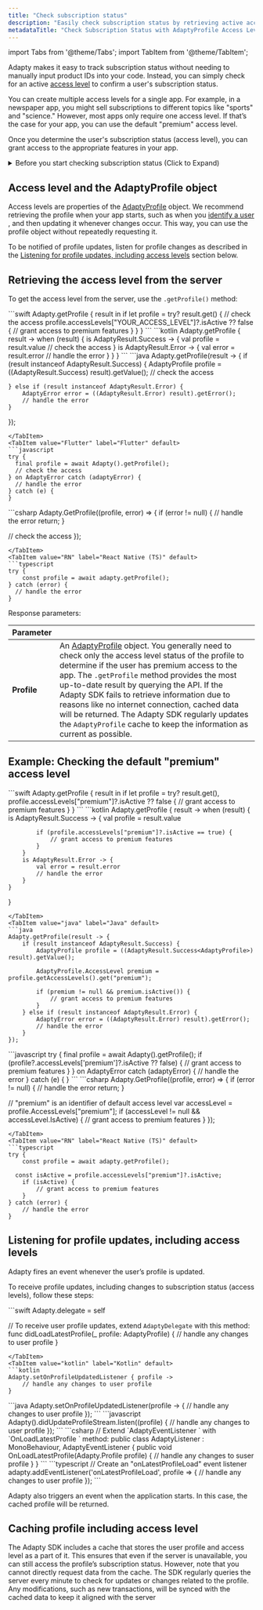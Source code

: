 ```yaml
---
title: "Check subscription status"
description: "Easily check subscription status by retrieving active access levels from the AdaptyProfile object in Adapty. Stay updated on changes made in it"
metadataTitle: "Check Subscription Status with AdaptyProfile Access Levels"
---
```

import Tabs from '@theme/Tabs';
import TabItem from '@theme/TabItem'; 

Adapty makes it easy to track subscription status without needing to manually input product IDs into your code. Instead, you can simply check for an active [access level](access-level) to confirm a user's subscription status.

You can create multiple access levels for a single app. For example, in a newspaper app, you might sell subscriptions to different topics like "sports" and "science." However, most apps only require one access level. If that’s the case for your app, you can use the default "premium" access level.

Once you determine the user's subscription status (access level), you can grant access to the appropriate features in your app.

<details>
   <summary>Before you start checking subscription status (Click to Expand)</summary>

   - For iOS, set up [App Store Server Notifications](app-store-server-notifications)
   - For Android, set up [Real-time Developer Notifications (RTDN)](real-time-developer-notifications-rtdn)
</details>

## Access level and the AdaptyProfile object

Access levels are properties of the [AdaptyProfile](sdk-models#adaptyprofile) object. We recommend retrieving the profile when your app starts, such as when you [identify a user](identifying-users#setting-customer-user-id-on-configuration) , and then updating it whenever changes occur. This way, you can use the profile object without repeatedly requesting it.

To be notified of profile updates, listen for profile changes as described in the [Listening for profile updates, including access levels](subscription-status#listening-for-profile-updates-including-access-levels) section below.

## Retrieving the access level from the server

To get the access level from the server, use the `.getProfile()` method:

<Tabs>
<TabItem value="Swift" label="Swift" default>
```swift 
Adapty.getProfile { result in
    if let profile = try? result.get() {
        // check the access
        profile.accessLevels["YOUR_ACCESS_LEVEL"]?.isActive ?? false {
            // grant access to premium features
        }
    }
}
```
</TabItem>
<TabItem value="kotlin" label="Kotlin" default>
```kotlin 
Adapty.getProfile { result ->
    when (result) {
        is AdaptyResult.Success -> {
            val profile = result.value
            // check the access
        }
        is AdaptyResult.Error -> {
            val error = result.error
            // handle the error
        }
    }
}
```
</TabItem>
<TabItem value="java" label="Java" default>
```java 
Adapty.getProfile(result -> {
    if (result instanceof AdaptyResult.Success) {
        AdaptyProfile profile = ((AdaptyResult.Success<AdaptyProfile>) result).getValue();
        // check the access
      
    } else if (result instanceof AdaptyResult.Error) {
        AdaptyError error = ((AdaptyResult.Error) result).getError();
        // handle the error
    }
});
```
</TabItem>
<TabItem value="Flutter" label="Flutter" default>
```javascript 
try {
  final profile = await Adapty().getProfile();
  // check the access
} on AdaptyError catch (adaptyError) {
  // handle the error
} catch (e) {
}
```
</TabItem>
<TabItem value="Unity" label="Unity" default>
```csharp 
Adapty.GetProfile((profile, error) => {
  if (error != null) {
    // handle the error
    return;
  }
  
  // check the access
});
```
</TabItem>
<TabItem value="RN" label="React Native (TS)" default>
```typescript 
try {
    const profile = await adapty.getProfile();
} catch (error) {
  // handle the error
}
```
</TabItem>
</Tabs>

Response parameters:

| Parameter   |                                                                                                                                                                                                                                                                                                                                                                                                                                                                                                                 |
| :---------- | :-------------------------------------------------------------------------------------------------------------------------------------------------------------------------------------------------------------------------------------------------------------------------------------------------------------------------------------------------------------------------------------------------------------------------------------------------------------------------------------------------------------- |
| **Profile** | An [AdaptyProfile](sdk-models#adaptyprofile) object. You generally need to check only the access level status of the profile to determine if the user has premium access to the app. The `.getProfile` method provides the most up-to-date result by querying the API. If the Adapty SDK fails to retrieve information due to reasons like no internet connection, cached data will be returned. The Adapty SDK regularly updates the `AdaptyProfile` cache to keep the information as current as possible. |

## Example: Checking the default "premium" access level

<Tabs>
<TabItem value="Swift" label="Swift" default>
```swift 
Adapty.getProfile { result in
    if let profile = try? result.get(), 
       profile.accessLevels["premium"]?.isActive ?? false {
        // grant access to premium features
    }
}
```
</TabItem>
<TabItem value="kotlin" label="Kotlin" default>
```kotlin 
Adapty.getProfile { result ->
    when (result) {
        is AdaptyResult.Success -> {
            val profile = result.value
            
            if (profile.accessLevels["premium"]?.isActive == true) {
                // grant access to premium features
            }
        }
        is AdaptyResult.Error -> {
            val error = result.error
            // handle the error
        }
    }
}
```
</TabItem>
<TabItem value="java" label="Java" default>
```java 
Adapty.getProfile(result -> {
    if (result instanceof AdaptyResult.Success) {
        AdaptyProfile profile = ((AdaptyResult.Success<AdaptyProfile>) result).getValue();
        
        AdaptyProfile.AccessLevel premium = profile.getAccessLevels().get("premium");
        
        if (premium != null && premium.isActive()) {
            // grant access to premium features
        }
    } else if (result instanceof AdaptyResult.Error) {
        AdaptyError error = ((AdaptyResult.Error) result).getError();
        // handle the error
    }
});
```
</TabItem>
<TabItem value="Flutter" label="Flutter" default>
```javascript 
try {
  final profile = await Adapty().getProfile();
  if (profile?.accessLevels['premium']?.isActive ?? false) {
        // grant access to premium features
    }
} on AdaptyError catch (adaptyError) {
  // handle the error
} catch (e) {
}
```
</TabItem>
<TabItem value="Unity" label="Unity" default>
```csharp 
Adapty.GetProfile((profile, error) => {
  if (error != null) {
    // handle the error
    return;
  }

  // "premium" is an identifier of default access level
  var accessLevel = profile.AccessLevels["premium"];
  if (accessLevel != null && accessLevel.IsActive) {
    // grant access to premium features
  }
});
```
</TabItem>
<TabItem value="RN" label="React Native (TS)" default>
```typescript 
try {
    const profile = await adapty.getProfile();
    
  const isActive = profile.accessLevels["premium"]?.isActive;
    if (isActive) {
        // grant access to premium features
    }
} catch (error) {
    // handle the error
}
```
</TabItem>
</Tabs>

## Listening for profile updates, including access levels

Adapty fires an event whenever the user’s profile is updated.

To receive profile updates, including changes to subscription status (access levels), follow these steps:

<Tabs>
<TabItem value="Swift" label="Swift" default>
```swift 
Adapty.delegate = self

// To receive user profile updates, extend `AdaptyDelegate` with this method:
func didLoadLatestProfile(_ profile: AdaptyProfile) {
    // handle any changes to user profile
}
```
</TabItem>
<TabItem value="kotlin" label="Kotlin" default>
```kotlin 
Adapty.setOnProfileUpdatedListener { profile ->
    // handle any changes to user profile
}
```
</TabItem>
<TabItem value="java" label="Java" default>
```java 
Adapty.setOnProfileUpdatedListener(profile -> {
    // handle any changes to user profile
});
```
</TabItem>
<TabItem value="Flutter" label="Flutter" default>
```javascript 
Adapty().didUpdateProfileStream.listen((profile) {
  // handle any changes to user profile
});
```
</TabItem>
<TabItem value="Unity" label="Unity" default>
```csharp 
// Extend `AdaptyEventListener ` with `OnLoadLatestProfile ` method:
public class AdaptyListener : MonoBehaviour, AdaptyEventListener {
  public void OnLoadLatestProfile(Adapty.Profile profile) {
    // handle any changes to suser profile
  }
}
```
</TabItem>
<TabItem value="RN" label="React Native (TS)" default>
```typescript 
// Create an "onLatestProfileLoad" event listener
adapty.addEventListener('onLatestProfileLoad', profile => {
    // handle any changes to user profile
});
```
</TabItem>
</Tabs>

Adapty also triggers an event when the application starts. In this case, the cached profile will be returned.

## Caching profile including access level

The Adapty SDK includes a cache that stores the user profile and access level as a part of it. This ensures that even if the server is unavailable, you can still access the profile’s subscription status. However, note that you cannot directly request data from the cache. The SDK regularly queries the server every minute to check for updates or changes related to the profile. Any modifications, such as new transactions, will be synced with the cached data to keep it aligned with the server
